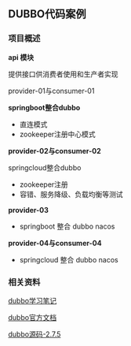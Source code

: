 ## DUBBO代码案例

### 项目概述

**api 模块**

提供接口供消费者使用和生产者实现

provider-01与consumer-01

**springboot整合dubbo**

- 直连模式
- zookeeper注册中心模式

**provider-02与consumer-02**

springcloud整合dubbo

- zookeeper注册
- 容错、服务降级、负载均衡等测试

**provider-03**

- springboot 整合 dubbo nacos

**provider-04与consumer-04**

- springcloud 整合 dubbo nacos

### 相关资料

[dubbo学习笔记](https://www.yuque.com/docs/share/f606eb5d-ab30-47b1-bd88-54a32049f3fc)

[dubbo官方文档](https://dubbo.apache.org/zh/docs/)

[dubbo源码-2.7.5](https://github.com/apache/dubbo/tree/dubbo-2.7.5)


